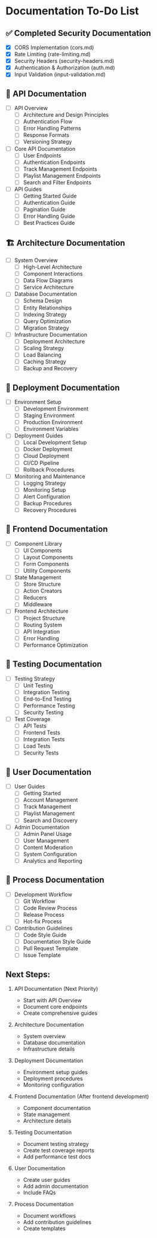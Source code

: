 # Documentation To-Do List

## ✅ Completed Security Documentation
- [x] CORS Implementation (cors.md)
- [x] Rate Limiting (rate-limiting.md)
- [x] Security Headers (security-headers.md)
- [x] Authentication & Authorization (auth.md)
- [x] Input Validation (input-validation.md)

## 📝 API Documentation
- [ ] API Overview
  - [ ] Architecture and Design Principles
  - [ ] Authentication Flow
  - [ ] Error Handling Patterns
  - [ ] Response Formats
  - [ ] Versioning Strategy

- [ ] Core API Documentation
  - [ ] User Endpoints
  - [ ] Authentication Endpoints
  - [ ] Track Management Endpoints
  - [ ] Playlist Management Endpoints
  - [ ] Search and Filter Endpoints

- [ ] API Guides
  - [ ] Getting Started Guide
  - [ ] Authentication Guide
  - [ ] Pagination Guide
  - [ ] Error Handling Guide
  - [ ] Best Practices Guide

## 🏗 Architecture Documentation
- [ ] System Overview
  - [ ] High-Level Architecture
  - [ ] Component Interactions
  - [ ] Data Flow Diagrams
  - [ ] Service Architecture

- [ ] Database Documentation
  - [ ] Schema Design
  - [ ] Entity Relationships
  - [ ] Indexing Strategy
  - [ ] Query Optimization
  - [ ] Migration Strategy

- [ ] Infrastructure Documentation
  - [ ] Deployment Architecture
  - [ ] Scaling Strategy
  - [ ] Load Balancing
  - [ ] Caching Strategy
  - [ ] Backup and Recovery

## 🚀 Deployment Documentation
- [ ] Environment Setup
  - [ ] Development Environment
  - [ ] Staging Environment
  - [ ] Production Environment
  - [ ] Environment Variables

- [ ] Deployment Guides
  - [ ] Local Development Setup
  - [ ] Docker Deployment
  - [ ] Cloud Deployment
  - [ ] CI/CD Pipeline
  - [ ] Rollback Procedures

- [ ] Monitoring and Maintenance
  - [ ] Logging Strategy
  - [ ] Monitoring Setup
  - [ ] Alert Configuration
  - [ ] Backup Procedures
  - [ ] Recovery Procedures

## 📱 Frontend Documentation
- [ ] Component Library
  - [ ] UI Components
  - [ ] Layout Components
  - [ ] Form Components
  - [ ] Utility Components

- [ ] State Management
  - [ ] Store Structure
  - [ ] Action Creators
  - [ ] Reducers
  - [ ] Middleware

- [ ] Frontend Architecture
  - [ ] Project Structure
  - [ ] Routing System
  - [ ] API Integration
  - [ ] Error Handling
  - [ ] Performance Optimization

## 🧪 Testing Documentation
- [ ] Testing Strategy
  - [ ] Unit Testing
  - [ ] Integration Testing
  - [ ] End-to-End Testing
  - [ ] Performance Testing
  - [ ] Security Testing

- [ ] Test Coverage
  - [ ] API Tests
  - [ ] Frontend Tests
  - [ ] Integration Tests
  - [ ] Load Tests
  - [ ] Security Tests

## 📖 User Documentation
- [ ] User Guides
  - [ ] Getting Started
  - [ ] Account Management
  - [ ] Track Management
  - [ ] Playlist Management
  - [ ] Search and Discovery

- [ ] Admin Documentation
  - [ ] Admin Panel Usage
  - [ ] User Management
  - [ ] Content Moderation
  - [ ] System Configuration
  - [ ] Analytics and Reporting

## 🔄 Process Documentation
- [ ] Development Workflow
  - [ ] Git Workflow
  - [ ] Code Review Process
  - [ ] Release Process
  - [ ] Hot-fix Process

- [ ] Contribution Guidelines
  - [ ] Code Style Guide
  - [ ] Documentation Style Guide
  - [ ] Pull Request Template
  - [ ] Issue Template

## Next Steps:
1. API Documentation (Next Priority)
   - Start with API Overview
   - Document core endpoints
   - Create comprehensive guides

2. Architecture Documentation
   - System overview
   - Database documentation
   - Infrastructure details

3. Deployment Documentation
   - Environment setup guides
   - Deployment procedures
   - Monitoring configuration

4. Frontend Documentation (After frontend development)
   - Component documentation
   - State management
   - Architecture details

5. Testing Documentation
   - Document testing strategy
   - Create test coverage reports
   - Add performance test docs

6. User Documentation
   - Create user guides
   - Add admin documentation
   - Include FAQs

7. Process Documentation
   - Document workflows
   - Add contribution guidelines
   - Create templates

